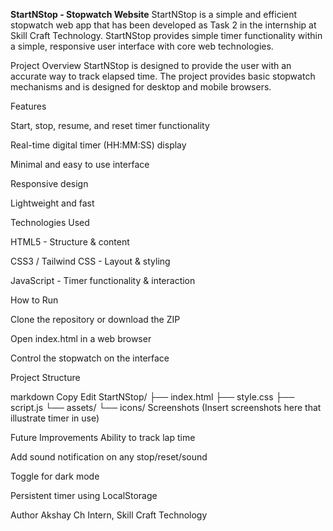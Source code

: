 **StartNStop - Stopwatch Website**
StartNStop is a simple and efficient stopwatch web app that has been developed as Task 2 in the internship at Skill Craft Technology. StartNStop provides simple timer functionality within a simple, responsive user interface with core web technologies.

Project Overview
StartNStop is designed to provide the user with an accurate way to track elapsed time. The project provides basic stopwatch mechanisms and is designed for desktop and mobile browsers.

Features

Start, stop, resume, and reset timer functionality

Real-time digital timer (HH:MM:SS) display

Minimal and easy to use interface

Responsive design

Lightweight and fast

Technologies Used

HTML5 - Structure & content

CSS3 / Tailwind CSS - Layout & styling

JavaScript - Timer functionality & interaction

How to Run

Clone the repository or download the ZIP

Open index.html in a web browser

Control the stopwatch on the interface

Project Structure

markdown
Copy
Edit
StartNStop/
├── index.html
├── style.css
├── script.js
└── assets/
    └── icons/
Screenshots
(Insert screenshots here that illustrate timer in use)

Future Improvements
Ability to track lap time

Add sound notification on any stop/reset/sound

Toggle for dark mode

Persistent timer using LocalStorage

Author
Akshay Ch
Intern, Skill Craft Technology
